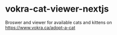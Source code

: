 # vokra-cat-viewer-nextjs

Broswer and viewer for available cats and kittens on https://www.vokra.ca/adopt-a-cat
